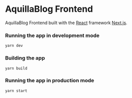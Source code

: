 # AquillaBlog Frontend

AquillaBlog Frontend built with the [React](https://reactjs.org) framework [Next.js](https://nextjs.org).

### Running the app in development mode

```
yarn dev
```

### Building the app

```
yarn build
```

### Running the app in production mode

```
yarn start
```
